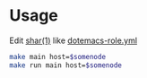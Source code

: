 # Usage

[shar(1)]: https://linux.die.net/man/1/shar "man"
[dotemacs-role.yml]: dotemacs-role.yml "file"

Edit [shar(1)][] like [dotemacs-role.yml][]

```bash
make main host=$somenode
make run main host=$somenode
```
